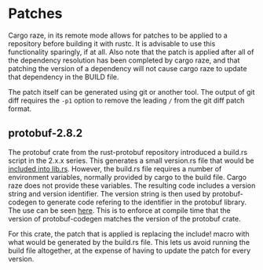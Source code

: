 # Patches

Cargo raze, in its remote mode allows for patches to be applied to a repository
before building it with rustc. It is advisable to use this functionality
sparingly, if at all. Also note that the patch is applied after all of the
dependency resolution has been completed by cargo raze, and that patching the
version of a dependency will not cause cargo raze to update that dependency in
the BUILD file.

The patch itself can be generated using git or another tool. The output of git
diff requires the `-p1` option to remove the leading `/` from the git diff patch
format.

## protobuf-2.8.2

The protobuf crate from the rust-protobuf repository introduced a build.rs
script in the 2.x.x series. This generates a small version.rs file that would be
[included into lib.rs](https://github.com/stepancheg/rust-protobuf/blob/v2.8/protobuf/src/lib.rs#L122).
However, the build.rs file requires a number of environment variables, normally
provided by cargo to the build file. Cargo raze does not provide these
variables. The resulting code includes a version string and version identifier.
The version string is then used by protobuf-codegen to generate code refering to
the identifier in the protobuf library. The use can be seen
[here](https://github.com/stepancheg/rust-protobuf/blob/v2.8/protobuf-codegen/src/lib.rs#L160).
This is to enforce at compile time that the version of protobuf-codegen matches
the version of the protobuf crate.

For this crate, the patch that is applied is replacing the include! macro with
what would be generated by the build.rs file. This lets us avoid running the
build file altogether, at the expense of having to update the patch for every
version.
